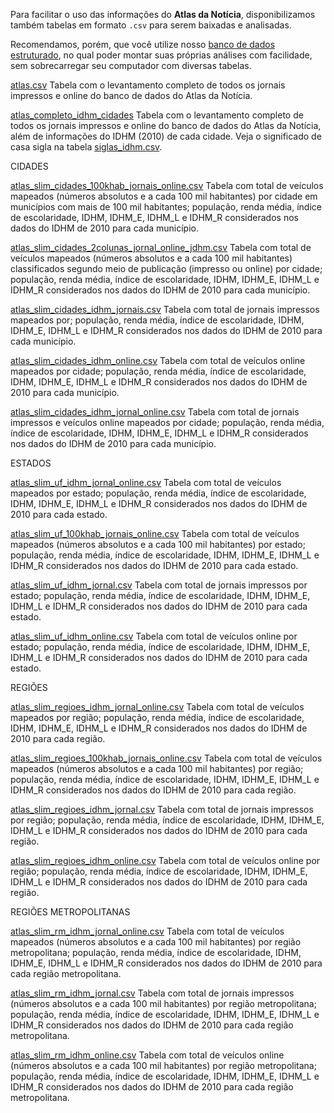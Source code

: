 ﻿Para facilitar o uso das informações do **Atlas da Notícia**, disponibilizamos também tabelas em formato `.csv` para serem baixadas e analisadas.

Recomendamos, porém, que você utilize nosso [banco de dados estruturado](https://github.com/voltdatalab/Atlas-Analytics/tree/master/db), no qual poder montar suas próprias análises com facilidade, sem sobrecarregar seu computador com diversas tabelas.

[atlas.csv](https://github.com/voltdatalab/Atlas-Analytics/blob/master/tabelas-oficiais/atlas.csv)
Tabela com o levantamento completo de todos os jornais impressos e online do banco de dados do Atlas da Notícia. 

[atlas_completo_idhm_cidades](https://github.com/voltdatalab/Atlas-Analytics/blob/master/tabelas-oficiais/atlas_completo_idhm_cidades.csv)
Tabela com o levantamento completo de todos os jornais impressos e online do banco de dados do Atlas da Notícia, além de informações do IDHM (2010) de cada cidade. Veja o significado de casa sigla na tabela [siglas_idhm.csv](https://github.com/voltdatalab/Atlas-Analytics/blob/master/docs/siglas_idhm.csv).

CIDADES

[atlas_slim_cidades_100khab_jornais_online.csv](https://github.com/voltdatalab/Atlas-Analytics/blob/master/tabelas-oficiais/cidades/atlas_slim_cidades_100khab_jornais_online.csv)
Tabela com total de veículos mapeados (números absolutos e a cada 100 mil habitantes) por cidade em municípios com mais de 100 mil habitantes; população, renda média, índice de escolaridade, IDHM, IDHM_E, IDHM_L e IDHM_R considerados nos dados do IDHM de 2010 para cada município.

[atlas_slim_cidades_2colunas_jornal_online_jdhm.csv](https://github.com/voltdatalab/Atlas-Analytics/blob/master/tabelas-oficiais/cidades/atlas_slim_cidades_2colunas_jornal_online_jdhm.csv)
Tabela com total de veículos mapeados (números absolutos e a cada 100 mil habitantes) classificados segundo meio de publicação (impresso ou online) por cidade; população, renda média, índice de escolaridade, IDHM, IDHM_E, IDHM_L e IDHM_R considerados nos dados do IDHM de 2010 para cada município.

[atlas_slim_cidades_idhm_jornais.csv](https://github.com/voltdatalab/Atlas-Analytics/blob/master/tabelas-oficiais/cidades/atlas_slim_cidades_idhm_jornais.csv)
Tabela com total de jornais impressos mapeados por; população, renda média, índice de escolaridade, IDHM, IDHM_E, IDHM_L e IDHM_R considerados nos dados do IDHM de 2010 para cada município.

[atlas_slim_cidades_idhm_online.csv](https://github.com/voltdatalab/Atlas-Analytics/blob/master/tabelas-oficiais/cidades/atlas_slim_cidades_idhm_online.csv)
Tabela com total de veículos online mapeados por cidade; população, renda média, índice de escolaridade, IDHM, IDHM_E, IDHM_L e IDHM_R considerados nos dados do IDHM de 2010 para cada município.

[atlas_slim_cidades_idhm_jornal_online.csv](https://github.com/voltdatalab/Atlas-Analytics/blob/master/tabelas-oficiais/cidades/atlas_slim_cidades_idhm_jornal_online.csv)
Tabela com total de jornais impressos e veículos online mapeados por cidade; população, renda média, índice de escolaridade, IDHM, IDHM_E, IDHM_L e IDHM_R considerados nos dados do IDHM de 2010 para cada município.

ESTADOS

[atlas_slim_uf_idhm_jornal_online.csv](https://github.com/voltdatalab/Atlas-Analytics/blob/master/tabelas-oficiais/estados/atlas_slim_uf_idhm_jornal_online.csv)
Tabela com total de veículos mapeados por estado; população, renda média, índice de escolaridade, IDHM, IDHM_E, IDHM_L e IDHM_R considerados nos dados do IDHM de 2010 para cada estado.

[atlas_slim_uf_100khab_jornais_online.csv](https://github.com/voltdatalab/Atlas-Analytics/blob/master/tabelas-oficiais/estados/atlas_slim_uf_100khab_jornais_online.csv)
Tabela com total de veículos mapeados (números absolutos e a cada 100 mil habitantes) por estado; população, renda média, índice de escolaridade, IDHM, IDHM_E, IDHM_L e IDHM_R considerados nos dados do IDHM de 2010 para cada estado.

[atlas_slim_uf_idhm_jornal.csv](https://github.com/voltdatalab/Atlas-Analytics/blob/master/tabelas-oficiais/estados/atlas_slim_uf_idhm_jornal.csv)
Tabela com total de jornais impressos por estado; população, renda média, índice de escolaridade, IDHM, IDHM_E, IDHM_L e IDHM_R considerados nos dados do IDHM de 2010 para cada estado.

[atlas_slim_uf_idhm_online.csv](https://github.com/voltdatalab/Atlas-Analytics/blob/master/tabelas-oficiais/estados/atlas_slim_uf_idhm_online.csv)
Tabela com total de veículos online por estado; população, renda média, índice de escolaridade, IDHM, IDHM_E, IDHM_L e IDHM_R considerados nos dados do IDHM de 2010 para cada estado.

REGIÕES

[atlas_slim_regioes_idhm_jornal_online.csv](https://github.com/voltdatalab/Atlas-Analytics/blob/master/tabelas-oficiais/regioes/atlas_slim_regioes_idhm_jornal_online.csv)
Tabela com total de veículos mapeados por região; população, renda média, índice de escolaridade, IDHM, IDHM_E, IDHM_L e IDHM_R considerados nos dados do IDHM de 2010 para cada região.

[atlas_slim_regioes_100khab_jornais_online.csv](https://github.com/voltdatalab/Atlas-Analytics/blob/master/tabelas-oficiais/regioes/atlas_slim_regioes_100khab_jornais_online.csv)
Tabela com total de veículos mapeados (números absolutos e a cada 100 mil habitantes) por região; população, renda média, índice de escolaridade, IDHM, IDHM_E, IDHM_L e IDHM_R considerados nos dados do IDHM de 2010 para cada região.

[atlas_slim_regioes_idhm_jornal.csv](https://github.com/voltdatalab/Atlas-Analytics/blob/master/tabelas-oficiais/regioes/atlas_slim_regioes_idhm_jornal.csv)
Tabela com total de jornais impressos por região; população, renda média, índice de escolaridade, IDHM, IDHM_E, IDHM_L e IDHM_R considerados nos dados do IDHM de 2010 para cada região.

[atlas_slim_regioes_idhm_online.csv](https://github.com/voltdatalab/Atlas-Analytics/blob/master/tabelas-oficiais/regioes/atlas_slim_regioes_idhm_online.csv)
Tabela com total de veículos online por região; população, renda média, índice de escolaridade, IDHM, IDHM_E, IDHM_L e IDHM_R considerados nos dados do IDHM de 2010 para cada região.

REGIÕES METROPOLITANAS

[atlas_slim_rm_idhm_jornal_online.csv](https://github.com/voltdatalab/Atlas-Analytics/blob/master/tabelas-oficiais/rms/atlas_slim_rm_idhm_jornal_online.csv)
Tabela com total de veículos mapeados (números absolutos e a cada 100 mil habitantes) por região metropolitana; população, renda média, índice de escolaridade, IDHM, IDHM_E, IDHM_L e IDHM_R considerados nos dados do IDHM de 2010 para cada região metropolitana.

[atlas_slim_rm_idhm_jornal.csv](https://github.com/voltdatalab/Atlas-Analytics/blob/master/tabelas-oficiais/rms/atlas_slim_rm_idhm_jornal.csv)
Tabela com total de jornais impressos (números absolutos e a cada 100 mil habitantes) por região metropolitana; população, renda média, índice de escolaridade, IDHM, IDHM_E, IDHM_L e IDHM_R considerados nos dados do IDHM de 2010 para cada região metropolitana.

[atlas_slim_rm_idhm_online.csv](https://github.com/voltdatalab/Atlas-Analytics/blob/master/tabelas-oficiais/rms/atlas_slim_rm_idhm_online.csv)
Tabela com total de veículos online (números absolutos e a cada 100 mil habitantes) por região metropolitana; população, renda média, índice de escolaridade, IDHM, IDHM_E, IDHM_L e IDHM_R considerados nos dados do IDHM de 2010 para cada região metropolitana.